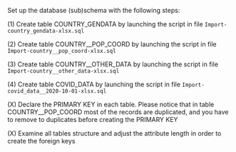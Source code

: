 Set up the database (sub)schema with the following steps:

(1) Create table COUNTRY_GENDATA by launching the script in file `Import-country_gendata-xlsx.sql`

(2) Create table COUNTRY__POP_COORD by launching the script in file `Import-country__pop_coord-xlsx.sql`

(3) Create table COUNTRY__OTHER_DATA by launching the script in file `Import-country__other_data-xlsx.sql`

(4) Create table COVID_DATA by launching the script in file `Import-covid_data__2020-10-01-xlsx.sql`


(X) Declare the PRIMARY KEY in each table. Please notice that in table COUNTRY__POP_COORD most of the
records are duplicated, and you have to remove to duplicates before creating the PRIMARY KEY

(X) Examine all tables structure and adjust the attribute length in order to create the foreign keys






